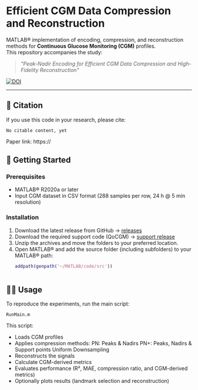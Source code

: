 # Efficient CGM Data Compression and Reconstruction

MATLAB® implementation of encoding, compression, and reconstruction methods for **Continuous Glucose Monitoring (CGM)** profiles.  
This repository accompanies the study:  

> *"Peak-Nadir Encoding for Efficient CGM Data Compression and High-Fidelity Reconstruction"*  

[![DOI](https://zenodo.org/badge/849228670.svg)](https://doi.org/)

---

## 📖 Citation
If you use this code in your research, please cite:  

```
No citable content, yet
```

Paper link: https://  

## 🚀 Getting Started

### Prerequisites
- MATLAB® R2020a or later  
- Input CGM dataset in CSV format (288 samples per row, 24 h @ 5 min resolution)  

### Installation
1. Download the latest release from GitHub → [releases](https://github.com/simcich/QoCGM/releases)  
2. Download the required support code (QoCGM) → [support release](https://github.com/simcich/QoCGM/releases)  
3. Unzip the archives and move the folders to your preferred location.  
4. Open MATLAB® and add the source folder (including subfolders) to your MATLAB® path:  
   ```matlab
   addpath(genpath('~/MATLAB/code/src'))



## 🧑‍💻 Usage
To reproduce the experiments, run the main script:

```
RunMain.m
```

This script:

- Loads CGM profiles
- Applies compression methods:
  PN: Peaks & Nadirs
  PN+: Peaks, Nadirs & Support points
  Uniform Downsampling
- Reconstructs the signals
- Calculate CGM-derived metrics
- Evaluates performance (R², MAE, compression ratio, and CGM-derived metrics)
- Optionally plots results (landmark selection and reconstruction)
